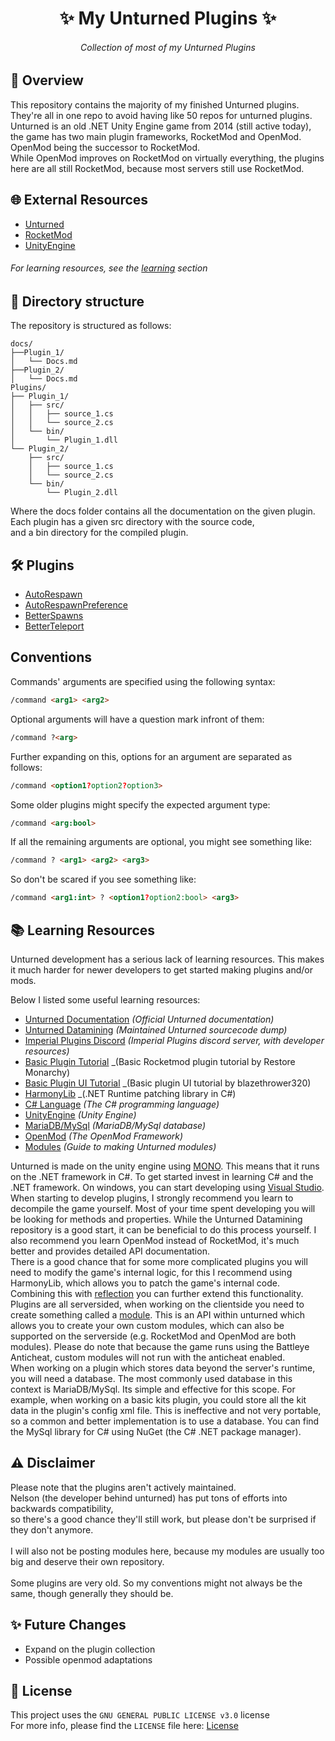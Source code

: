 <h1 align="center">✨ My Unturned Plugins ✨</h1>

<h6 align="center"><em>Collection of most of my Unturned Plugins</em></h6>

## 📝 Overview

This repository contains the majority of my finished Unturned plugins.
They're all in one repo to avoid having like 50 repos for unturned plugins.
<br>
Unturned is an old .NET Unity Engine game from 2014 (still active today),
the game has two main plugin frameworks, RocketMod and OpenMod.
OpenMod being the successor to RocketMod.
<br>
While OpenMod improves on RocketMod on virtually everything,
the plugins here are all still RocketMod, because most servers
still use RocketMod.

## 🌐 External Resources

- [Unturned](https://store.steampowered.com/app/304930/Unturned/)
- [RocketMod](https://github.com/RocketMod/Rocket)
- [UnityEngine](https://learn.unity.com/)

###### For learning resources, see the [learning](#-learning-resources) section

## 📂 Directory structure

The repository is structured as follows:

```
docs/
├──Plugin_1/
│   └── Docs.md
├──Plugin_2/
│   └── Docs.md
Plugins/
├── Plugin_1/
│   ├── src/
│   │   ├── source_1.cs
│   │   └── source_2.cs
│   └── bin/
│       └── Plugin_1.dll
└── Plugin_2/
    ├── src/
    │   ├── source_1.cs
    │   └── source_2.cs
    └── bin/
        └── Plugin_2.dll
```

Where the docs folder contains all the documentation on the given plugin.
<br>
Each plugin has a given src directory with the source code,
<br>
and a bin directory for the compiled plugin.

## 🛠️ Plugins
- [AutoRespawn](./docs/AutoRespawn.md)
- [AutoRespawnPreference](./docs/AutoRespawnPreference.md)
- [BetterSpawns](./docs/BetterSpawns.md)
- [BetterTeleport](./docs/BetterTeleport.md)

## Conventions

Commands' arguments are specified using the following syntax:

```html
/command <arg1> <arg2>
```

Optional arguments will have a question mark infront of them:

```html
/command ?<arg>
```

Further expanding on this, options for an argument are separated as follows:

```html
/command <option1?option2?option3>
```

Some older plugins might specify the expected argument type:

```html
/command <arg:bool>
```

If all the remaining arguments are optional, you might see something like:

```html
/command ? <arg1> <arg2> <arg3>
```

So don't be scared if you see something like:

```html
/command <arg1:int> ? <option1?option2:bool> <arg3>
```

## 📚 Learning Resources

Unturned development has a serious lack of learning resources.
This makes it much harder for newer developers to get started making plugins and/or mods.
<br>

Below I listed some useful learning resources:

- [Unturned Documentation](https://github.com/SmartlyDressedGames/Unturned-Docs) _(Official Unturned documentation)_
- [Unturned Datamining](https://github.com/Unturned-Datamining/Unturned-Datamining) _(Maintained Unturned sourcecode dump)_
- [Imperial Plugins Discord](https://discordapp.com/invite/nCd8QKz) _(Imperial Plugins discord server, with developer resources)_
- [Basic Plugin Tutorial](https://youtu.be/A1MhnhJBnd4?si=SXXibk4eVogFdDYs) _(Basic Rocketmod plugin tutorial by Restore Monarchy)
- [Basic Plugin UI Tutorial](https://youtu.be/J1mcQoxPkpU?si=-tmdBNOKEv9BHj_w) _(Basic plugin UI tutorial by blazethrower320)
- [HarmonyLib](https://github.com/pardeike/Harmony) _(.NET Runtime patching library in C#)
- [C# Language](https://learn.microsoft.com/en-us/dotnet/csharp/) _(The C# programming language)_
- [UnityEngine](https://learn.unity.com/) _(Unity Engine)_
- [MariaDB/MySql](https://mariadb.org/) _(MariaDB/MySql database)_
- [OpenMod](https://openmod.github.io/openmod-docs/) _(The OpenMod Framework)_
- [Modules](https://steamcommunity.com/sharedfiles/filedetails/?id=790629631) _(Guide to making Unturned modules)_

Unturned is made on the unity engine using [MONO](https://www.mono-project.com/). This means that it runs on the .NET framework in C#.
To get started invest in learning C# and the .NET framework. On windows, you can start developing using
[Visual Studio](https://visualstudio.microsoft.com/).
<br>
When starting to develop plugins, I strongly recommend you learn to decompile the game yourself.
Most of your time spent developing you will be looking for methods and properties.
While the Unturned Datamining repository is a good start, it can be beneficial to do this process yourself.
I also recommend you learn OpenMod instead of RocketMod, it's much better and provides detailed API documentation.
<br>
There is a good chance that for some more complicated plugins you will need to modify the game's internal logic,
for this I recommend using HarmonyLib, which allows you to patch the game's internal code.
<br>
Combining this with [reflection](https://learn.microsoft.com/en-us/dotnet/csharp/advanced-topics/reflection-and-attributes/)
you can further extend this functionality.
<br>
Plugins are all serversided, when working on the clientside you need to create something called a [module](https://steamcommunity.com/sharedfiles/filedetails/?id=790629631).
This is an API within unturned which allows you to create your own custom modules, which can also be supported
on the serverside (e.g. RocketMod and OpenMod are both modules). Please do note that because the game runs
using the Battleye Anticheat, custom modules will not run with the anticheat enabled.
<br>
When working on a plugin which stores data beyond the server's runtime, you will need a database.
The most commonly used database in this context is MariaDB/MySql. Its simple and effective for this scope.
For example, when working on a basic kits plugin, you could store all the kit data in the plugin's config xml file.
This is ineffective and not very portable, so a common and better implementation is to use a database.
You can find the MySql library for C# using NuGet (the C# .NET package manager).

## ⚠️ Disclaimer

Please note that the plugins aren't actively maintained.
<br>
Nelson (the developer behind unturned) has put tons of efforts into backwards compatibility,
<br>
so there's a good chance they'll still work, but please don't be surprised if they don't anymore.
<br><br>
I will also not be posting modules here, because my modules are usually too big and deserve their own repository.
<br><br>
Some plugins are very old. So my conventions might not always be the same, though generally they should be.

## ✨ Future Changes

- Expand on the plugin collection
- Possible openmod adaptations

## 📃 License
This project uses the `GNU GENERAL PUBLIC LICENSE v3.0` license
<br>
For more info, please find the `LICENSE` file here: [License](LICENSE)
